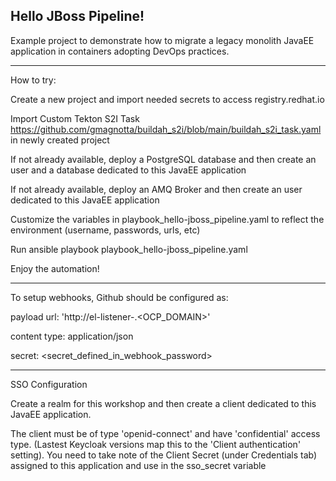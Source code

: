 ## Hello JBoss Pipeline!

Example project to demonstrate how to migrate a legacy monolith JavaEE
application in containers adopting DevOps practices.

---
How to try:

Create a new project and import needed secrets to access registry.redhat.io

Import Custom Tekton S2I Task https://github.com/gmagnotta/buildah_s2i/blob/main/buildah_s2i_task.yaml in newly created project

If not already available, deploy a PostgreSQL database and then create an user and a database dedicated to this JavaEE application

If not already available, deploy an AMQ Broker and then create an user dedicated to this JavaEE application

Customize the variables in playbook_hello-jboss_pipeline.yaml to reflect the environment (username, passwords, urls, etc) 

Run ansible playbook playbook_hello-jboss_pipeline.yaml

Enjoy the automation!

---
To setup webhooks, Github should be configured as:

payload url: 'http://el-listener-<project>.<OCP_DOMAIN>'

content type: application/json

secret: <secret_defined_in_webhook_password>

---
SSO Configuration

Create a realm for this workshop and then create a client dedicated to this JavaEE application.

The client must be of type 'openid-connect' and have 'confidential' access type. (Lastest Keycloak versions map this to the 'Client authentication' setting).
You need to take note of the Client Secret (under Credentials tab) assigned to this application and use in the sso_secret variable